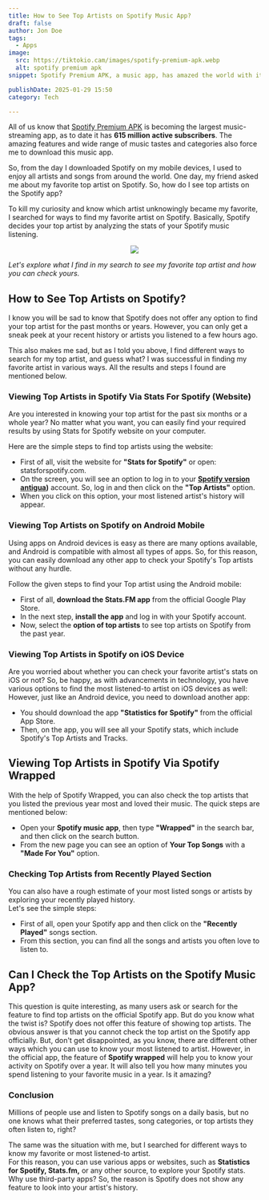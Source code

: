 ```yaml
---
title: How to See Top Artists on Spotify Music App?
draft: false
author: Jon Doe 
tags:
  - Apps
image:
  src: https://tiktokio.cam/images/spotify-premium-apk.webp
  alt: spotify premium apk
snippet: Spotify Premium APK, a music app, has amazed the world with its phenomenal features. Download the latest version of Spotify premium mod to enhance your music taste. 

publishDate: 2025-01-29 15:50
category: Tech

---
```


All of us know that [Spotify Premium APK](https://spotifypremiumaapk.com/) is becoming the largest music-streaming app, as to date it has **615 million active subscribers**. The amazing features and wide range of music tastes and categories also force me to download this music app.

So, from the day I downloaded Spotify on my mobile devices, I used to enjoy all artists and songs from around the world. One day, my friend asked me about my favorite top artist on Spotify. So, how do I see top artists on the Spotify app? 

To kill my curiosity and know which artist unknowingly became my favorite, I searched for ways to find my favorite artist on Spotify. Basically, Spotify decides your top artist by analyzing the stats of your Spotify music listening.

<p style="text-align: center"><img src="https://tiktokio.cam/images/spotify-premium-apk.webp"></p>

*Let's explore what I find in my search to see my favorite top artist and how you can check yours.*

## How to See Top Artists on Spotify? ##

I know you will be sad to know that Spotify does not offer any option to find your top artist for the past months or years. However, you can only get a sneak peek at your recent history or artists you listened to a few hours ago. 

This also makes me sad, but as I told you above, I find different ways to search for my top artist, and guess what? I was successful in finding my favorite artist in various ways. All the results and steps I found are mentioned below.

### Viewing Top Artists in Spotify Via Stats For Spotify (Website) ###

Are you interested in knowing your top artist for the past six months or a whole year? No matter what you want, you can easily find your required results by using Stats for Spotify website on your computer.

Here are the simple steps to find top artists using the website:

* First of all, visit the website for **"Stats for Spotify"** or open: statsforspotify.com.  
* On the screen, you will see an option to log in to your **[Spotify version antigua](https://spotifypremiumaapk.com/spotify-version-antigua/))** account. So, log in and then click on the **"Top Artists"** option.  
* When you click on this option, your most listened artist's history will appear.

 

### Viewing Top Artists on Spotify on Android Mobile ###

Using apps on Android devices is easy as there are many options available, and Android is compatible with almost all types of apps. So, for this reason, you can easily download any other app to check your Spotify's Top artists without any hurdle.

Follow the given steps to find your Top artist using the Android mobile:

* First of all, **download the Stats.FM app** from the official Google Play Store.  
* In the next step, **install the app** and log in with your Spotify account.  
* Now, select the **option of top artists** to see top artists on Spotify from the past year.

### Viewing Top Artists in Spotify on iOS Device ###

Are you worried about whether you can check your favorite artist's stats on iOS or not? So, be happy, as with advancements in technology, you have various options to find the most listened-to artist on iOS devices as well:  
However, just like an Android device, you need to download another app:

* You should download the app **"Statistics for Spotify"** from the official App Store.  
* Then, on the app, you will see all your Spotify stats, which include Spotify's Top Artists and Tracks.

## Viewing Top Artists in Spotify Via Spotify Wrapped ##

With the help of Spotify Wrapped, you can also check the top artists that you listed the previous year most and loved their music. The quick steps are mentioned below:

* Open your **Spotify music app**, then type **"Wrapped"** in the search bar, and then click on the search button.  
* From the new page you can see an option of **Your Top Songs** with a **"Made For You"** option.

 

### Checking Top Artists from Recently Played Section ###

You can also have a rough estimate of your most listed songs or artists by exploring your recently played history.   
Let's see the simple steps:

* First of all, open your Spotify app and then click on the **"Recently Played"** songs section.  
* From this section, you can find all the songs and artists you often love to listen to.


## Can I Check the Top Artists on the Spotify Music App? ## 
This question is quite interesting, as many users ask or search for the feature to find top artists on the official Spotify app. But do you know what the twist is? Spotify does not offer this feature of showing top artists.
The obvious answer is that you cannot check the top artist on the Spotify app officially. But, don't get disappointed, as you know, there are different other ways which you can use to know your most listened to artist. 
However, in the official app, the feature of **Spotify wrapped** will help you to know your activity on Spotify over a year. It will also tell you how many minutes you spend listening to your favorite music in a year. Is it amazing?

### Conclusion ###

Millions of people use and listen to Spotify songs on a daily basis, but no one knows what their preferred tastes, song categories, or top artists they often listen to, right?  

The same was the situation with me, but I searched for different ways to know my favorite or most listened-to artist.  
For this reason, you can use various apps or websites, such as **Statistics for Spotify, Stats.fm,** or any other source, to explore your Spotify stats. Why use third-party apps? So, the reason is Spotify does not show any feature to look into your artist's history.

